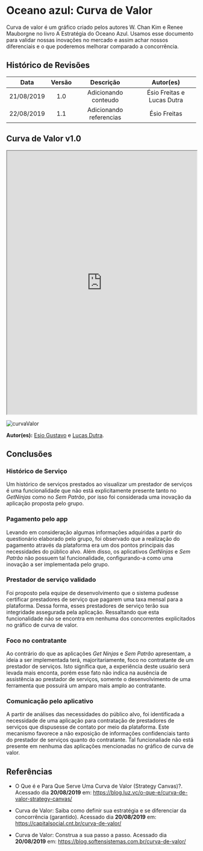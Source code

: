 # Oceano azul: Curva de Valor

Curva de valor é um gráfico criado pelos autores W. Chan Kim e Renee Mauborgne no livro A Estratégia do Oceano Azul. Usamos esse documento para validar nossas inovações no mercado e assim achar nossos diferenciais e o que poderemos melhorar comparado a concorrência.

## Histórico de Revisões

|    Data    | Versão |      Descrição       |           Autor(es)            |
| :--------: | :----: | :------------------: | :----------------------------: |
| 21/08/2019 |  1.0   | Adicionando conteudo |          Ésio Freitas e Lucas Dutra       |
| 22/08/2019 |  1.1   | Adicionando referencias |          Ésio Freitas      |

## Curva de Valor v1.0

<iframe src="https://docs.google.com/spreadsheets/d/e/2PACX-1vT2frGdeLZbE8LW40KdEN60FD-kbLF4kz-IsGn4AVv6bC0TmvRmiHGdhUb1JL6HLKh3a9BWshFhYyOp/pubhtml?widget=true&amp;headers=false" width="100%" height="700px"></iframe> 

![curvaValor](../../../assets/oceano.jpg":no-zoom")

**Autor(es):** [Esio Gustavo](https://github.com/EsioFreitas) e [Lucas Dutra](https://github.com/lucasdutraf).

## Conclusões 

### Histórico de Serviço 

Um histórico de serviços prestados ao visualizar um prestador de serviços é uma funcionalidade que não está explicitamente presente tanto no _GetNinjas_ como no _Sem Patrão_, por isso foi considerada uma inovação da aplicação proposta pelo grupo.  

### Pagamento pelo app  

Levando em consideração algumas informações adquiridas a partir do questionário elaborado pelo grupo, foi observado que a realização do pagamento através da plataforma era um dos pontos principais das necessidades do público alvo. Além disso, os aplicativos _GetNinjas_ e _Sem Patrão_ não possuem tal funcionalidade, configurando-a como uma inovação a ser implementada pelo grupo.  

### Prestador de serviço validado

Foi proposto pela equipe de desenvolvimento que o sistema pudesse certificar prestadores de serviço que pagarem uma taxa mensal para a plataforma. Dessa forma, esses prestadores de serviço terão sua integridade assegurada pela aplicação. Ressaltando que esta funcionalidade não se encontra em nenhuma dos concorrentes explicitados no gráfico de curva de valor.  

### Foco no contratante  

Ao contrário do que as aplicações _Get Ninjas_ e _Sem Patrão_ apresentam, a ideia a ser implementada terá, majoritariamente, foco no contratante de um prestador de serviços. Isto significa que, a experiência deste usuário será levada mais enconta, porém esse fato não indica na ausência de assistência ao prestador de serviços, somente o desenvolvimento de uma ferramenta que possuirá um amparo mais amplo ao contratante.  

### Comunicação pelo aplicativo  

A partir de análises das necessidades do público alvo, foi identificada a necessidade de uma aplicação para contratação de prestadores de serviços que dispusesse de contato por meio da plataforma. Este mecanismo favorece a não exposição de informações confidenciais tanto do prestador de serviços quanto do contratante. Tal funcionaliade não está presente em nenhuma das aplicações mencionadas no gráfico de curva de valor.   

## Referências

* O Que é e Para Que Serve Uma Curva de Valor (Strategy Canvas)?. Acessado dia **20/08/2019** em: <https://blog.luz.vc/o-que-e/curva-de-valor-strategy-canvas/> 

* Curva de Valor: Saiba como definir sua estratégia e se diferenciar da concorrência (garantido). Acessado dia **20/08/2019** em: <https://capitalsocial.cnt.br/curva-de-valor/> 

* Curva de Valor: Construa a sua passo a passo. Acessado dia **20/08/2019** em: <https://blog.softensistemas.com.br/curva-de-valor/> 